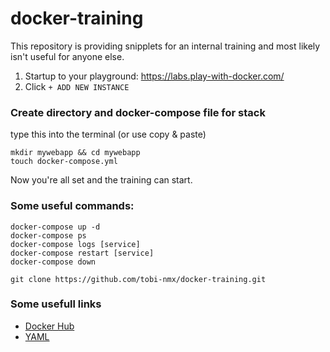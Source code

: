 # docker-training

This repository is providing snipplets for an internal training and most likely isn't useful for anyone else.

1) Startup to your playground: https://labs.play-with-docker.com/
1) Click `+ ADD NEW INSTANCE`

### Create directory and docker-compose file for stack
type this into the terminal (or use copy & paste)
```
mkdir mywebapp && cd mywebapp
touch docker-compose.yml
```

Now you're all set and the training can start.


### Some useful commands:
```
docker-compose up -d
docker-compose ps
docker-compose logs [service]
docker-compose restart [service]
docker-compose down

git clone https://github.com/tobi-nmx/docker-training.git
```

### Some usefull links
- [Docker Hub](https://hub.docker.com/)
- [YAML](https://rollout.io/blog/yaml-tutorial-everything-you-need-get-started/)
